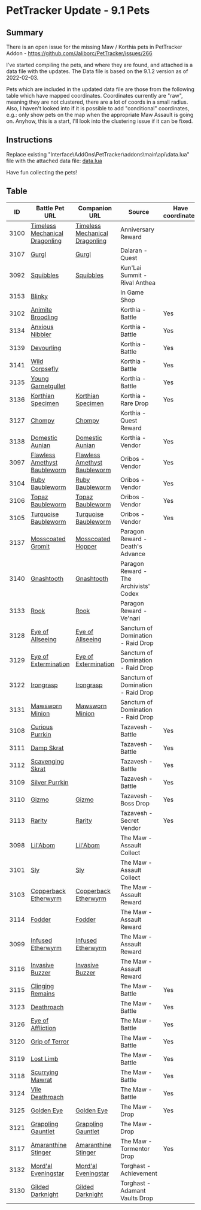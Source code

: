 # PetTracker Update - 9.1 Pets

## Summary

There is an open issue for the missing Maw / Korthia pets in PetTracker Addon - https://github.com/Jaliborc/PetTracker/issues/266

I've started compiling the pets, and where they are found, and attached is a data file with the updates. The Data file is based on the 9.1.2 version as of 2022-02-03.

Pets which are included in the updated data file are those from the following table which have mapped coordinates. Coordinates currently are "raw", meaning they are not clustered, there are a lot of coords in a small radius. Also, I haven't looked into if it is possible to add "conditional" coordinates, e.g.: only show pets on the map when the appropriate Maw Assault is going on. Anyhow, this is a start, I'll look into the clustering issue if it can be fixed. 

## Instructions

Replace existing "Interface\AddOns\PetTracker\addons\main\api\data.lua" file with the attached data file: [data.lua](data/data.lua)

Have fun collecting the pets!

## Table

| ID   | Battle Pet URL                                               | Companion URL                                                | Source                                  | Have coordinates |
| ---- | ------------------------------------------------------------ | ------------------------------------------------------------ | --------------------------------------- | ---------------- |
| 3100 | [Timeless   Mechanical Dragonling](https://www.wowhead.com/npc=179125/) | [Timeless Mechanical Dragonling](https://www.wowhead.com/item=186556/timeless-mechanical-dragonling) | Anniversary Reward                      |                  |
| 3107 | [Gurgl](https://www.wowhead.com/npc=179140/)                 | [Gurgl](https://www.wowhead.com/item=186553/gurgl)           | Dalaran - Quest                         |                  |
| 3092 | [Squibbles](https://www.wowhead.com/npc=176662/)             | [Squibbles](https://www.wowhead.com/item=184867/squibbles)   | Kun'Lai Summit - Rival Anthea           |                  |
| 3153 | [Blinky](https://www.wowhead.com/npc=179589/)                |                                                              | In Game Shop                            |                  |
| 3102 | [Animite Broodling](https://www.wowhead.com/npc=179131/)     |                                                              | Korthia - Battle                        | Yes              |
| 3134 | [Anxious Nibbler](https://www.wowhead.com/npc=179248/)       |                                                              | Korthia - Battle                        | Yes              |
| 3139 | [Devourling](https://www.wowhead.com/npc=179256/)            |                                                              | Korthia - Battle                        | Yes              |
| 3141 | [Wild Corpsefly](https://www.wowhead.com/npc=179329/)        |                                                              | Korthia - Battle                        | Yes              |
| 3135 | [Young   Garnetgullet](https://www.wowhead.com/npc=179250/)  |                                                              | Korthia - Battle                        | Yes              |
| 3136 | [Korthian Specimen](https://www.wowhead.com/npc=179251/)     | [Korthian   Specimen](https://www.wowhead.com/item=186542/korthian-specimen) | Korthia - Rare Drop                     | Yes              |
| 3127 | [Chompy](https://www.wowhead.com/npc=179230/)                | [Chompy](https://www.wowhead.com/item=186548/chompy)         | Korthia - Quest Reward                  |                  |
| 3138 | [Domestic Aunian](https://www.wowhead.com/npc=179253/)       | [Domestic   Aunian](https://www.wowhead.com/item=186543/domestic-aunian) | Korthia - Vendor                        | Yes              |
| 3097 | [Flawless Amethyst   Baubleworm](https://www.wowhead.com/npc=178216/) | [Flawless Amethyst Baubleworm](https://www.wowhead.com/item=185919/flawless-amethyst-baubleworm) | Oribos - Vendor                         | Yes              |
| 3104 | [Ruby Baubleworm](https://www.wowhead.com/npc=179137/)       | [Ruby   Baubleworm](https://www.wowhead.com/item=186537/ruby-baubleworm) | Oribos - Vendor                         | Yes              |
| 3106 | [Topaz Baubleworm](https://www.wowhead.com/npc=179139/)      | [Topaz   Baubleworm](https://www.wowhead.com/item=186535/topaz-baubleworm) | Oribos - Vendor                         | Yes              |
| 3105 | [Turquoise   Baubleworm](https://www.wowhead.com/npc=179138/) | [Turquoise Baubleworm](https://www.wowhead.com/item=186536/turquoise-baubleworm) | Oribos - Vendor                         | Yes              |
| 3137 | [Mosscoated Gromit](https://www.wowhead.com/npc=179252/)     | [Mosscoated   Hopper](https://www.wowhead.com/item=186541/mosscoated-hopper) | Paragon Reward - Death's Advance        |                  |
| 3140 | [Gnashtooth](https://www.wowhead.com/npc=179255/)            | [Gnashtooth](https://www.wowhead.com/item=186538/gnashtooth) | Paragon Reward - The  Archivists' Codex |                  |
| 3133 | [Rook](https://www.wowhead.com/npc=179242/)                  | [Rook](https://www.wowhead.com/item=186552/rook)             | Paragon Reward - Ve'nari                |                  |
| 3128 | [Eye of Allseeing](https://www.wowhead.com/npc=179232/)      | [Eye   of Allseeing](https://www.wowhead.com/item=186554/eye-of-allseeing) | Sanctum of Domination -  Raid Drop      |                  |
| 3129 | [Eye of   Extermination](https://www.wowhead.com/npc=179233/) | [Eye of Extermination](https://www.wowhead.com/item=186555/eye-of-extermination) | Sanctum of Domination - Raid Drop       |                  |
| 3122 | [Irongrasp](https://www.wowhead.com/npc=179222/)             | [Irongrasp](https://www.wowhead.com/item=186558/irongrasp)   | Sanctum of Domination -  Raid Drop      |                  |
| 3131 | [Mawsworn Minion](https://www.wowhead.com/npc=179240/)       | [Mawsworn   Minion](https://www.wowhead.com/item=186550/mawsworn-minion) | Sanctum of Domination - Raid Drop       |                  |
| 3108 | [Curious Purrkin](https://www.wowhead.com/npc=179164/)       |                                                              | Tazavesh - Battle                       | Yes              |
| 3111 | [Damp Skrat](https://www.wowhead.com/npc=179167/)            |                                                              | Tazavesh - Battle                       | Yes              |
| 3112 | [Scavenging Skrat](https://www.wowhead.com/npc=179168/)      |                                                              | Tazavesh - Battle                       | Yes              |
| 3109 | [Silver Purrkin](https://www.wowhead.com/npc=179165/)        |                                                              | Tazavesh - Battle                       | Yes              |
| 3110 | [Gizmo](https://www.wowhead.com/npc=179166/)                 | [Gizmo](https://www.wowhead.com/item=186534/gizmo)           | Tazavesh - Boss Drop                    | Yes              |
| 3113 | [Rarity](https://www.wowhead.com/npc=179169/)                | [Rarity](https://www.wowhead.com/item=186540/rarity)         | Tazavesh - Secret Vendor                | Yes              |
| 3098 | [Lil'Abom](https://www.wowhead.com/npc=179008/)              | [Lil'Abom](https://www.wowhead.com/item=186188/lilabom)      | The Maw - Assault Collect               |                  |
| 3101 | [Sly](https://www.wowhead.com/npc=179083/)                   | [Sly](https://www.wowhead.com/item=186539/sly)               | The Maw - Assault Collect               |                  |
| 3103 | [Copperback   Etherwyrm](https://www.wowhead.com/npc=179132/) | [Copperback Etherwyrm](https://www.wowhead.com/item=186546/copperback-etherwyrm) | The Maw - Assault Reward                |                  |
| 3114 | [Fodder](https://www.wowhead.com/npc=179171/)                | [Fodder](https://www.wowhead.com/item=186557/fodder)         | The Maw - Assault Reward                |                  |
| 3099 | [Infused Etherwyrm](https://www.wowhead.com/npc=179025/)     | [Infused   Etherwyrm](https://www.wowhead.com/item=186191/infused-etherwyrm) | The Maw - Assault Reward                |                  |
| 3116 | [Invasive Buzzer](https://www.wowhead.com/npc=179180/)       | [Invasive   Buzzer](https://www.wowhead.com/item=186547/invasive-buzzer) | The Maw - Assault Reward                |                  |
| 3115 | [Clinging Remains](https://www.wowhead.com/npc=179179/)      |                                                              | The Maw - Battle                        | Yes              |
| 3123 | [Deathroach](https://www.wowhead.com/npc=179226/)            |                                                              | The Maw - Battle                        | Yes              |
| 3126 | [Eye of Affliction](https://www.wowhead.com/npc=179229/)     |                                                              | The Maw - Battle                        | Yes              |
| 3120 | [Grip of Terror](https://www.wowhead.com/npc=179219/)        |                                                              | The Maw - Battle                        | Yes              |
| 3119 | [Lost Limb](https://www.wowhead.com/npc=179183/)             |                                                              | The Maw - Battle                        | Yes              |
| 3118 | [Scurrying Mawrat](https://www.wowhead.com/npc=179182/)      |                                                              | The Maw - Battle                        | Yes              |
| 3124 | [Vile Deathroach](https://www.wowhead.com/npc=179227/)       |                                                              | The Maw - Battle                        | Yes              |
| 3125 | [Golden Eye](https://www.wowhead.com/npc=179228/)            | [Golden   Eye](https://www.wowhead.com/item=186564/golden-eye) | The Maw - Drop                          | Yes              |
| 3121 | [Grappling   Gauntlet](https://www.wowhead.com/npc=179220/)  | [Grappling   Gauntlet](https://www.wowhead.com/item=186559/grappling-gauntlet) | The Maw - Drop                          |                  |
| 3117 | [Amaranthine   Stinger](https://www.wowhead.com/npc=179181/) | [Amaranthine Stinger](https://www.wowhead.com/item=186449/amaranthine-stinger) | The Maw - Tormentor Drop                | Yes              |
| 3132 | [Mord'al   Eveningstar](https://www.wowhead.com/npc=179241/) | [Mord'al   Eveningstar](https://www.wowhead.com/item=186551/mordal-eveningstar) | Torghast - Achievement                  |                  |
| 3130 | [Gilded Darknight](https://www.wowhead.com/npc=179239/)      | [Gilded   Darknight](https://www.wowhead.com/item=186549/gilded-darknight) | Torghast - Adamant Vaults Drop          |                  |